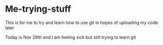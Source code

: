 # Me-trying-stuff

This is for me to try and learn how to use git in hopes of uploading my code later

Today is Nov 29th and I am feeling sick but still trying to learn git
